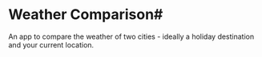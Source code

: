 # Weather Comparison#

An app to compare the weather of two cities - ideally a holiday destination and your current location.